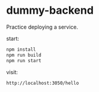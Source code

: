 # dummy-backend

Practice deploying a service.

start:
```bash
npm install
npm run build
npm run start
```

visit:
```bash
http://localhost:3050/hello
```

